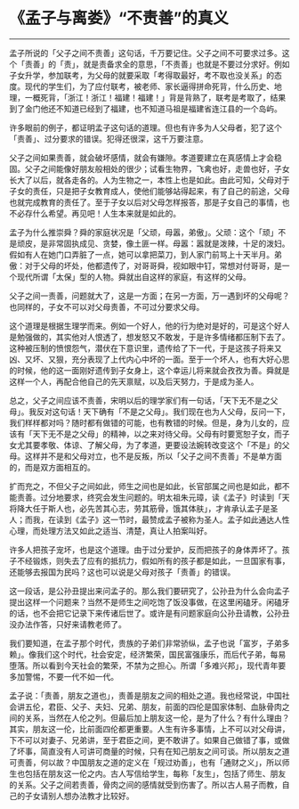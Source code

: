 # 《孟子与离娄》“不责善”的真义

------

孟子所说的「父子之间不责善」这句话，千万要记住。父子之间不可要求过多。这个「责善」的「责」，就是责备求全的意思，「不责善」也就是不要过分求好。例如子女升学，参加联考，为父母的就要采取「考得取最好，考不取也没关系」的态度。现代的学生们，为了应付联考，被老师、家长逼得拼命死背，什么历史、地理，一概死背，「浙江！浙江！福建！福建！」背是背熟了，联考是考取了，结果到了金门他还不知道已经到了福建，也不知道马祖是福建省连江县的一个岛屿。

许多眼前的例子，都证明孟子这句话的道理。但也有许多为人父母者，犯了这个「责善」、过分要求的错误。犯得还很深，这千万要注意。

父子之间如果责善，就会破坏感情，就会有嫌隙。孝道要建立在真感情上才会稳固。父子之间能像好朋友般相处的很少；试看生物界，飞禽也好，走兽也好，子女长大了以后，就各走各的。人为生物之一，本性上也是如此。由此可知，父母对于子女的责任，只是把子女教育成人，使他们能够站得起来，有了自己的前途，父母也就完成教育的责任了。至于子女以后对父母怎样报答，那是子女自己的事情，也不必存什么希望。再见吧！人生本来就是如此的。

孟子为什么推崇舜？舜的家庭状况是「父顽，母嚣，弟傲」。父顽：这个「顽」不是顽皮，是非常固执成见、贪婪，像土匪一样。母嚣：嚣就是泼辣，十足的泼妇。假如有人在她门口弄脏了一点，她可以拿把菜刀，到人家门前骂上十天半月。弟傲：对于父母的坏处，他都遗传了，对哥哥舜，视如眼中钉，常想对付哥哥，是一个现代所谓「太保」型的人物。舜就出自这样的家庭，有这样的父母。

父子之间一责善，问题就大了，这是一方面；在另一方面，万一遇到坏的父母呢？也同样的，子女不可以对父母责善，不可过分要求父母。

这个道理是根据生理学而来。例如一个好人，他的行为绝对是好的，可是这个好人是勉强做的，其实他对人恨透了，想发怒又不敢发，于是许多情绪都压制下去了。这种被压制的愤恨怨气，潜伏在下意识里，遗传给了下一代，于是这孩子将来又凶、又坏、又狠，充分表现了上代内心中坏的一面。至于一个坏人，也有大好心思的时候，他的这一面刚好遗传到子女身上，这个幸运儿将来就会孜孜为善。舜就是这样一个人，再配合他自己的先天禀赋，以及后天努力，于是成为圣人。

总之，父子之间应该不责善，宋明以后的理学家们有一句话，「天下无不是之父母」。我反对这句话！天下确有「不是之父母」。我们现在也为人父母，反问一下，我们样样都对吗？随时都有做错的可能，也有教错的时候。但是，身为儿女的，应该有「天下无不是之父母」的精神，以之来对待父母。父母有时要宽恕子女，而子女尤其要孝敬、体谅、了解父母，为了孝道，更要设法婉转改变这个「不是」的父母。这样并不是和父母对立，也不是反叛，所以「父子之间不责善」不是单方面的，而是双方面相互的。

扩而充之，不但父子之间如此，师生之间也是如此，长官部属之间也是如此，都不能责善。过分地要求，终究会发生问题的。明太祖朱元璋，读《孟子》时读到「天将降大任于斯人也，必先苦其心志，劳其筋骨，饿其体肤」，才肯承认孟子是圣人；而我，在读到《孟子》这一节时，最赞成孟子被称为圣人。孟子如此通达人性心理，而处理方法又如此之适当、清楚，真让人拍案叫好。

许多人把孩子宠坏，也是这个道理。由于过分爱护，反而把孩子的身体弄坏了。孩子不经锻炼，则失去了应有的抵抗力，假如所有的孩子都是如此，一旦国家有事，还能够去报国为民吗？这也可以说是父母对孩子「责善」的错误。

这一段话，是公孙丑提出来问孟子的。那么我们要研究了，公孙丑为什么会向孟子提出这样一个问题来？当然不是师生之间吃饱了饭没事做，在这里闲磕牙。闲磕牙的话，也不会把它记录下来传诸后世了。或许是有问题家庭向公孙丑请教，公孙丑没办法作答，只好来请教老师了。

我们要知道，在孟子那个时代，贵族的子弟们非常骄纵，孟子也说「富岁，子弟多赖」。像我们这个时代，社会安定，经济繁荣，国民富强康乐，而后代子弟，每易堕落。所以看到今天社会的繁荣，不禁为之担心。所谓「多难兴邦」，现代青年要多加警惕，不要一代不如一代。

孟子说：「责善，朋友之道也」，责善是朋友之间的相处之道。我也经常说，中国社会讲五伦，君臣、父子、夫妇、兄弟、朋友，前面的四伦是国家体制、血脉骨肉之间的关系，当然在人伦之列。但最后加上朋友这一伦，是为了什么？有什么理由？其实，朋友这一伦，比前面四伦都更重要。人生有许多事情，上不可以对父母讲，下不可以对妻子、兄弟讲，至于君臣之间，更不敢讲了。如果自己做错了事，或做了坏事，简直没有人可讲可商量的时候，只有在知己朋友之间可谈。所以朋友之道可责善，何以故？中国朋友之道的定义在「规过劝善」，也有「通财之义」，所以师生也包括在朋友这一伦之内。古人写信给学生，每称「友生」，包括了师生、朋友的关系。父子之间若责善，骨肉之间的感情就受到伤害了。所以古人易子而教，自己的子女请别人想办法教才比较好。

